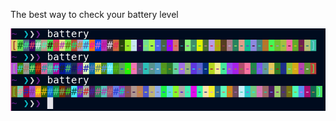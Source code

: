 The best way to check your battery level

![the program is called three times from my command line, each time the colors of the battery bar are randomized.](demo.png)
